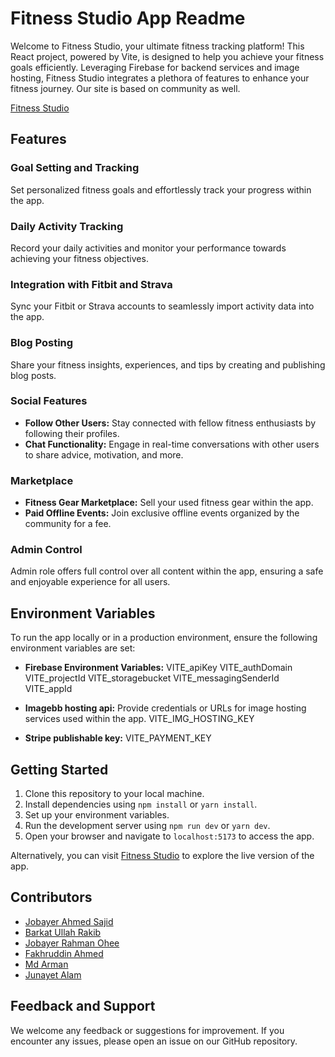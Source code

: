 # Fitness Studio App Readme

Welcome to Fitness Studio, your ultimate fitness tracking platform! This React project, powered by Vite, is designed to help you achieve your fitness goals efficiently. Leveraging Firebase for backend services and image hosting, Fitness Studio integrates a plethora of features to enhance your fitness journey. Our site is based on community as well.

[Fitness Studio](https://fitness-studio.surge.sh)

## Features

### Goal Setting and Tracking

Set personalized fitness goals and effortlessly track your progress within the app.

### Daily Activity Tracking

Record your daily activities and monitor your performance towards achieving your fitness objectives.

### Integration with Fitbit and Strava

Sync your Fitbit or Strava accounts to seamlessly import activity data into the app.

### Blog Posting

Share your fitness insights, experiences, and tips by creating and publishing blog posts.

### Social Features

- **Follow Other Users:** Stay connected with fellow fitness enthusiasts by following their profiles.
- **Chat Functionality:** Engage in real-time conversations with other users to share advice, motivation, and more.

### Marketplace

- **Fitness Gear Marketplace:** Sell your used fitness gear within the app.
- **Paid Offline Events:** Join exclusive offline events organized by the community for a fee.

### Admin Control

Admin role offers full control over all content within the app, ensuring a safe and enjoyable experience for all users.

## Environment Variables

To run the app locally or in a production environment, ensure the following environment variables are set:

- **Firebase Environment Variables:**
  VITE_apiKey
  VITE_authDomain
  VITE_projectId
  VITE_storagebucket
  VITE_messagingSenderId
  VITE_appId

- **Imagebb hosting api:** Provide credentials or URLs for image hosting services used within the app.
  VITE_IMG_HOSTING_KEY

- **Stripe publishable key:**
  VITE_PAYMENT_KEY

## Getting Started

1. Clone this repository to your local machine.
2. Install dependencies using `npm install` or `yarn install`.
3. Set up your environment variables.
4. Run the development server using `npm run dev` or `yarn dev`.
5. Open your browser and navigate to `localhost:5173` to access the app.

Alternatively, you can visit [Fitness Studio](https://fitness-studio.surge.sh) to explore the live version of the app.

## Contributors

- [Jobayer Ahmed Sajid](https://github.com/Jubayer-Ahmed-Sajid)
- [ Barkat Ullah Rakib](https://github.com/Barkat-Ullah)
- [Jobayer Rahman Ohee ](https://github.com/JubayerRahman)
- [Fakhruddin Ahmed](https://github.com/Shovon96)
- [Md Arman ](https://github.com/Md-Arman01)
- [Junayet Alam ](https://github.com/junayet4o12)

## Feedback and Support

We welcome any feedback or suggestions for improvement. If you encounter any issues, please open an issue on our GitHub repository.
